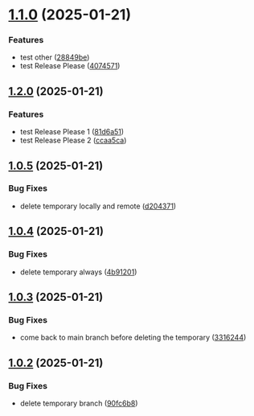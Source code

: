 # [1.1.0](https://github.com/dicadev/test-release-please/compare/v1.0.5...v1.1.0) (2025-01-21)


### Features

* test other ([28849be](https://github.com/dicadev/test-release-please/commit/28849bebf5fe0809c8952c976fd33272819fa171))
* test Release Please ([4074571](https://github.com/dicadev/test-release-please/commit/40745710e4ddce6809b953e019a2696d5bdabaee))



## [1.2.0](https://github.com/dicadev/test-release-please/compare/v1.1.0...v1.2.0) (2025-01-21)


### Features

* test Release Please 1 ([81d6a51](https://github.com/dicadev/test-release-please/commit/81d6a515700ce6ee7a484a4207b6ab4cf548abed))
* test Release Please 2 ([ccaa5ca](https://github.com/dicadev/test-release-please/commit/ccaa5caadcb64a482bbef125c00cf8f1c2c65c60))

## [1.0.5](https://github.com/dicadev/test-release-please/compare/v1.0.4...v1.0.5) (2025-01-21)


### Bug Fixes

* delete temporary locally and remote ([d204371](https://github.com/dicadev/test-release-please/commit/d20437185823b014148de3b3e4bf458a44861a77))



## [1.0.4](https://github.com/dicadev/test-release-please/compare/v1.0.3...v1.0.4) (2025-01-21)


### Bug Fixes

* delete temporary always ([4b91201](https://github.com/dicadev/test-release-please/commit/4b912016793bb16a000ebc5dd52e08b8418e0f4a))



## [1.0.3](https://github.com/dicadev/test-release-please/compare/v1.0.2...v1.0.3) (2025-01-21)


### Bug Fixes

* come back to main branch before deleting the temporary ([3316244](https://github.com/dicadev/test-release-please/commit/3316244d815c0b0ace41a890373bbf0399515ef7))



## [1.0.2](https://github.com/dicadev/test-release-please/compare/v1.0.1...v1.0.2) (2025-01-21)


### Bug Fixes

* delete temporary branch ([90fc6b8](https://github.com/dicadev/test-release-please/commit/90fc6b8178fc86bfc177d12cdbb48852795a08f8))
